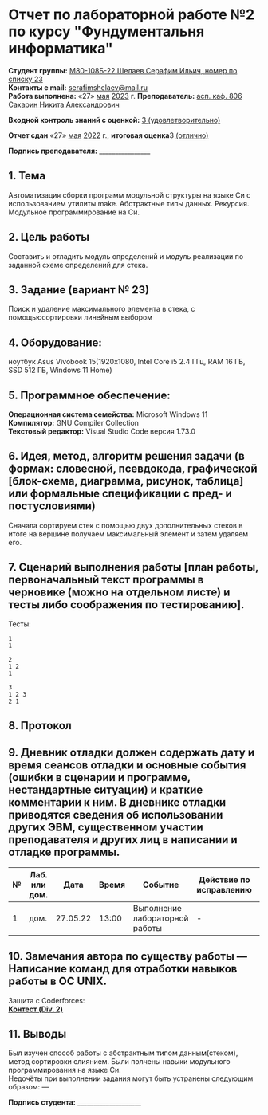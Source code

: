 # Отчет по лабораторной работе №2 по курсу "Фундументальня информатика" 
<b>Студент группы:</b> <ins>М80-108Б-22 Шелаев Серафим Ильич, номер по списку 23</ins>  
<b>Контакты e mail:</b> <ins>serafimshelaev@mail.ru</ins>  
<b>Работа выполнена:</b> «27» <ins>мая</ins> <ins>2023</ins> г.
<b>Преподаватель:</b> <ins>асп. каф. 806 Сахарин Никита Александрович</ins>

<b>Входной контроль знаний с оценкой:</b> <ins>3 (удовлетворительно)</ins>

<b>Отчет сдан</b> «27» <ins>мая</ins> <ins>2022</ins> г., <b>итоговая оценка</b>3 <ins> (отлично)</ins>                                                          

<b>Подпись преподавателя:</b> ________________
## 1. Тема
Автоматизация сборки программ модульной структуры на языке Си с использованием утилиты make. Абстрактные типы данных. Рекурсия. Модульное программирование на Си.
## 2. Цель работы
Составить и отладить модуль определений и модуль реализации по заданной схеме определений для стека.
## 3. Задание (вариант № 23)
Поиск и удаление максимального элемента в стека, с помощьюсортировки линейным выбором  
## 4. Оборудование:
ноутбук  Asus Vivobook 15(1920x1080, Intel Core i5 2.4 ГГц, RAM 16 ГБ, SSD 512 ГБ, Windows 11 Home)
## 5. Программное обеспечение:
<b>Операционная система семейства:</b> Microsoft Windows 11<br/> 
<b>Компилятор:</b> GNU Compiler Collection<br/>
<b>Текстовый редактор:</b> Visual Studio Code версия 1.73.0<br/>
## 6. Идея, метод, алгоритм решения задачи (в формах: словесной, псевдокода, графической [блок-схема, диаграмма, рисунок, таблица] или формальные спецификации с пред- и постусловиями)
Сначала сортируем стек с помощью двух дополнительных стеков в итоге на вершине получаем максимальный элемент и затем удаляем его.     
 
## 7. Сценарий выполнения работы [план работы, первоначальный текст программы в черновике (можно на отдельном листе) и тесты либо соображения по тестированию]. 
Тесты:
```
1
1

```
```
2
1 2
1
```
```
3
1 2 3
2 1
```
## 8. Протокол  

## 9. Дневник отладки должен содержать дату и время сеансов отладки и основные события (ошибки в сценарии и программе, нестандартные ситуации) и краткие комментарии к ним. В дневнике отладки приводятся сведения об использовании других ЭВМ, существенном участии преподавателя и других лиц в написании и отладке программы.

| № |  Лаб. или дом. | Дата | Время | Событие | Действие по исправлению | Примечание |
| ------ | ------ | ------ | ------ | ------ | ------ | ------ |
| 1 | дом. | 27.05.22 | 13:00 | Выполнение лабораторной работы | - | - |
## 10. Замечания автора по существу работы — Написание команд для отработки навыков работы в ОС UNIX.
Защита с Coderforces:  
<b>[Контест (Div. 2)](https://codeforces.com/contest/1810/submission/199989384)</b> 


## 11. Выводы
Был изучен способ работы с абстрактным типом данным(стеком), метод сортировки слиянием. Были полчены навыки модульного программирования на языке Си.    
Недочёты при выполнении задания могут быть устранены следующим образом: —

<b>Подпись студента:</b> ____________________





